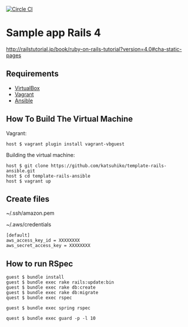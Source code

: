 [![Circle CI](https://circleci.com/gh/katsuhiko/sample_app_rails_4.svg?style=svg)](https://circleci.com/gh/katsuhiko/sample_app_rails_4)

# Sample app Rails 4

http://railstutorial.jp/book/ruby-on-rails-tutorial?version=4.0#cha-static-pages

## Requirements

* [VirtualBox](https://www.virtualbox.org)
* [Vagrant](http://vagrantup.com)
* [Ansible](http://www.ansible.com)

## How To Build The Virtual Machine

Vagrant:

    host $ vagrant plugin install vagrant-vbguest

Building the virtual machine:

    host $ git clone https://github.com/katsuhiko/template-rails-ansible.git
    host $ cd template-rails-ansible
    host $ vagrant up

## Create files

~/.ssh/amazon.pem

~/.aws/credentials

    [default]
    aws_access_key_id = XXXXXXXX
    aws_secret_access_key = XXXXXXXX

## How to run RSpec

    guest $ bundle install
    guest $ bundle exec rake rails:update:bin
    guest $ bundle exec rake db:create
    guest $ bundle exec rake db:migrate
    quest $ bundle exec rspec
    
    guest $ bundle exec spring rspec
    
    quest $ bundle exec guard -p -l 10
